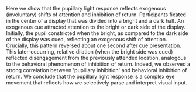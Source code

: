 Here we show that the pupillary light response reflects exogenous (involuntary) shifts of attention and inhibition of return. Participants fixated in the center of a display that was divided into a bright and a dark half. An exogenous cue attracted attention to the bright or dark side of the display. Initially, the pupil constricted when the bright, as compared to the dark side of the display was cued, reflecting an exogenous shift of attention. Crucially, this pattern reversed about one second after cue presentation. This later-occurring, relative dilation (when the bright side was cued) reflected disengagement from the previously attended location, analogous to the behavioral phenomenon of inhibition of return. Indeed, we observed a strong correlation between 'pupillary inhibition' and behavioral inhibition of return. We conclude that the pupillary light response is a complex eye movement that reflects how we selectively parse and interpret visual input.
